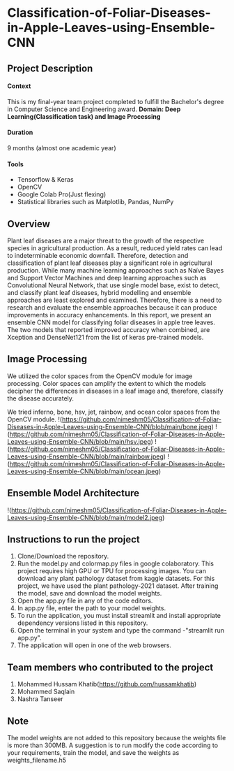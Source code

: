 # Classification-of-Foliar-Diseases-in-Apple-Leaves-using-Ensemble-CNN

## Project Description
#### Context
This is my final-year team project completed to fulfill the Bachelor's degree in Computer Science and Engineering award.
**Domain: Deep Learning(Classification task) and Image Processing**

#### Duration
9 months (almost one academic year)

#### Tools
- Tensorflow & Keras
- OpenCV
- Google Colab Pro(Just flexing)
- Statistical libraries such as Matplotlib, Pandas, NumPy

## Overview
Plant leaf diseases are a major threat to the growth of the respective species in agricultural production. As a result, reduced yield rates can lead to indeterminable economic downfall. Therefore, detection and classification of plant leaf diseases play a significant role in agricultural production. While many machine learning approaches such as Naïve Bayes and Support Vector Machines and deep learning approaches such as Convolutional Neural Network, that use single model base, exist to detect, and classify plant leaf diseases, hybrid modelling and ensemble approaches are least explored and examined. Therefore, there is a need to research and evaluate the ensemble approaches because it can produce improvements in accuracy enhancements. In this report, we present an ensemble CNN model for classifying foliar diseases in apple tree leaves. The two models that reported improved accuracy when combined, are Xception and DenseNet121 from the list of keras pre-trained models.

## Image Processing
We utilized the color spaces from the OpenCV module for image processing. Color spaces can amplify the extent to which the models decipher the differences in diseases in a leaf image and, therefore, classify the disease accurately.

We tried inferno, bone, hsv, jet, rainbow, and ocean color spaces from the OpenCV module.
!(https://github.com/nimeshm05/Classification-of-Foliar-Diseases-in-Apple-Leaves-using-Ensemble-CNN/blob/main/bone.jpeg)
!(https://github.com/nimeshm05/Classification-of-Foliar-Diseases-in-Apple-Leaves-using-Ensemble-CNN/blob/main/hsv.jpeg)
!(https://github.com/nimeshm05/Classification-of-Foliar-Diseases-in-Apple-Leaves-using-Ensemble-CNN/blob/main/rainbow.jpeg)
!(https://github.com/nimeshm05/Classification-of-Foliar-Diseases-in-Apple-Leaves-using-Ensemble-CNN/blob/main/ocean.jpeg)

## Ensemble Model Architecture
!(https://github.com/nimeshm05/Classification-of-Foliar-Diseases-in-Apple-Leaves-using-Ensemble-CNN/blob/main/model2.jpeg)

## Instructions to run the project
1. Clone/Download the repository.
2. Run the model.py and colormap.py files in google colaboratory. This project requires high GPU or TPU for processing images. You can download any plant pathology dataset from kaggle datasets. For this project, we have used the plant pathology-2021 dataset. After training the model, save and download the model weights.
3. Open the app.py file in any of the code editors.
4. In app.py file, enter the path to your model weights.
4. To run the application, you must install streamlit and install appropriate dependency versions listed in this repository.
5. Open the terminal in your system and type the command -"streamlit run app.py".
6. The application will open in one of the web browsers.

## Team members who contributed to the project
1. Mohammed Hussam Khatib(https://github.com/hussamkhatib)
2. Mohammed Saqlain
3. Nashra Tanseer

## Note
The model weights are not added to this repository because the weights file is more than 300MB. A suggestion is to run modify the code according to your requirements, train the model, and save the weights as weights_filename.h5
